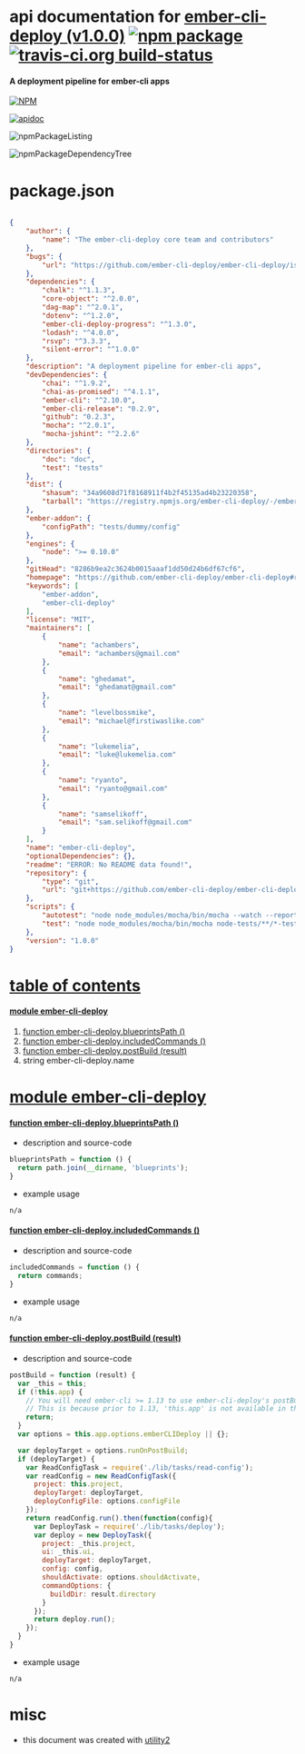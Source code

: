 # api documentation for  [ember-cli-deploy (v1.0.0)](https://github.com/ember-cli-deploy/ember-cli-deploy#readme)  [![npm package](https://img.shields.io/npm/v/npmdoc-ember-cli-deploy.svg?style=flat-square)](https://www.npmjs.org/package/npmdoc-ember-cli-deploy) [![travis-ci.org build-status](https://api.travis-ci.org/npmdoc/node-npmdoc-ember-cli-deploy.svg)](https://travis-ci.org/npmdoc/node-npmdoc-ember-cli-deploy)
#### A deployment pipeline for ember-cli apps

[![NPM](https://nodei.co/npm/ember-cli-deploy.png?downloads=true)](https://www.npmjs.com/package/ember-cli-deploy)

[![apidoc](https://npmdoc.github.io/node-npmdoc-ember-cli-deploy/build/screenCapture.buildNpmdoc.browser._2Fhome_2Ftravis_2Fbuild_2Fnpmdoc_2Fnode-npmdoc-ember-cli-deploy_2Ftmp_2Fbuild_2Fapidoc.html.png)](https://npmdoc.github.io/node-npmdoc-ember-cli-deploy/build/apidoc.html)

![npmPackageListing](https://npmdoc.github.io/node-npmdoc-ember-cli-deploy/build/screenCapture.npmPackageListing.svg)

![npmPackageDependencyTree](https://npmdoc.github.io/node-npmdoc-ember-cli-deploy/build/screenCapture.npmPackageDependencyTree.svg)



# package.json

```json

{
    "author": {
        "name": "The ember-cli-deploy core team and contributors"
    },
    "bugs": {
        "url": "https://github.com/ember-cli-deploy/ember-cli-deploy/issues"
    },
    "dependencies": {
        "chalk": "^1.1.3",
        "core-object": "^2.0.0",
        "dag-map": "^2.0.1",
        "dotenv": "^1.2.0",
        "ember-cli-deploy-progress": "^1.3.0",
        "lodash": "^4.0.0",
        "rsvp": "^3.3.3",
        "silent-error": "^1.0.0"
    },
    "description": "A deployment pipeline for ember-cli apps",
    "devDependencies": {
        "chai": "^1.9.2",
        "chai-as-promised": "^4.1.1",
        "ember-cli": "^2.10.0",
        "ember-cli-release": "0.2.9",
        "github": "0.2.3",
        "mocha": "^2.0.1",
        "mocha-jshint": "^2.2.6"
    },
    "directories": {
        "doc": "doc",
        "test": "tests"
    },
    "dist": {
        "shasum": "34a9608d71f8168911f4b2f45135ad4b23220358",
        "tarball": "https://registry.npmjs.org/ember-cli-deploy/-/ember-cli-deploy-1.0.0.tgz"
    },
    "ember-addon": {
        "configPath": "tests/dummy/config"
    },
    "engines": {
        "node": ">= 0.10.0"
    },
    "gitHead": "8286b9ea2c3624b0015aaaf1dd50d24b6df67cf6",
    "homepage": "https://github.com/ember-cli-deploy/ember-cli-deploy#readme",
    "keywords": [
        "ember-addon",
        "ember-cli-deploy"
    ],
    "license": "MIT",
    "maintainers": [
        {
            "name": "achambers",
            "email": "achambers@gmail.com"
        },
        {
            "name": "ghedamat",
            "email": "ghedamat@gmail.com"
        },
        {
            "name": "levelbossmike",
            "email": "michael@firstiwaslike.com"
        },
        {
            "name": "lukemelia",
            "email": "luke@lukemelia.com"
        },
        {
            "name": "ryanto",
            "email": "ryanto@gmail.com"
        },
        {
            "name": "samselikoff",
            "email": "sam.selikoff@gmail.com"
        }
    ],
    "name": "ember-cli-deploy",
    "optionalDependencies": {},
    "readme": "ERROR: No README data found!",
    "repository": {
        "type": "git",
        "url": "git+https://github.com/ember-cli-deploy/ember-cli-deploy.git"
    },
    "scripts": {
        "autotest": "node node_modules/mocha/bin/mocha --watch --reporter spec node-tests/**/*-test.js",
        "test": "node node_modules/mocha/bin/mocha node-tests/**/*-test.js"
    },
    "version": "1.0.0"
}
```



# <a name="apidoc.tableOfContents"></a>[table of contents](#apidoc.tableOfContents)

#### [module ember-cli-deploy](#apidoc.module.ember-cli-deploy)
1.  [function <span class="apidocSignatureSpan">ember-cli-deploy.</span>blueprintsPath ()](#apidoc.element.ember-cli-deploy.blueprintsPath)
1.  [function <span class="apidocSignatureSpan">ember-cli-deploy.</span>includedCommands ()](#apidoc.element.ember-cli-deploy.includedCommands)
1.  [function <span class="apidocSignatureSpan">ember-cli-deploy.</span>postBuild (result)](#apidoc.element.ember-cli-deploy.postBuild)
1.  string <span class="apidocSignatureSpan">ember-cli-deploy.</span>name



# <a name="apidoc.module.ember-cli-deploy"></a>[module ember-cli-deploy](#apidoc.module.ember-cli-deploy)

#### <a name="apidoc.element.ember-cli-deploy.blueprintsPath"></a>[function <span class="apidocSignatureSpan">ember-cli-deploy.</span>blueprintsPath ()](#apidoc.element.ember-cli-deploy.blueprintsPath)
- description and source-code
```javascript
blueprintsPath = function () {
  return path.join(__dirname, 'blueprints');
}
```
- example usage
```shell
n/a
```

#### <a name="apidoc.element.ember-cli-deploy.includedCommands"></a>[function <span class="apidocSignatureSpan">ember-cli-deploy.</span>includedCommands ()](#apidoc.element.ember-cli-deploy.includedCommands)
- description and source-code
```javascript
includedCommands = function () {
  return commands;
}
```
- example usage
```shell
n/a
```

#### <a name="apidoc.element.ember-cli-deploy.postBuild"></a>[function <span class="apidocSignatureSpan">ember-cli-deploy.</span>postBuild (result)](#apidoc.element.ember-cli-deploy.postBuild)
- description and source-code
```javascript
postBuild = function (result) {
  var _this = this;
  if (!this.app) {
    // You will need ember-cli >= 1.13 to use ember-cli-deploy's postBuild integration.
    // This is because prior to 1.13, 'this.app' is not available in the postBuild hook.
    return;
  }
  var options = this.app.options.emberCLIDeploy || {};

  var deployTarget = options.runOnPostBuild;
  if (deployTarget) {
    var ReadConfigTask = require('./lib/tasks/read-config');
    var readConfig = new ReadConfigTask({
      project: this.project,
      deployTarget: deployTarget,
      deployConfigFile: options.configFile
    });
    return readConfig.run().then(function(config){
      var DeployTask = require('./lib/tasks/deploy');
      var deploy = new DeployTask({
        project: _this.project,
        ui: _this.ui,
        deployTarget: deployTarget,
        config: config,
        shouldActivate: options.shouldActivate,
        commandOptions: {
          buildDir: result.directory
        }
      });
      return deploy.run();
    });
  }
}
```
- example usage
```shell
n/a
```



# misc
- this document was created with [utility2](https://github.com/kaizhu256/node-utility2)
